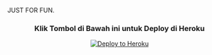 JUST FOR FUN.

<h3 align="center">Klik Tombol di Bawah ini untuk Deploy di Heroku</h3>
<p align="center"><a href="https://heroku.com/deploy?template=https://github.com/cassavibesss/Man-Userbot"><img src="https://www.herokucdn.com/deploy/button.png" alt="Deploy to Heroku" target="_blank"/></a></p>


